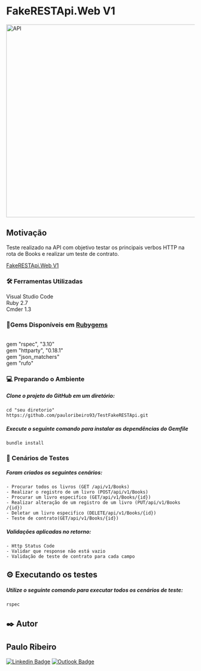 # FakeRESTApi.Web V1
<img width="770" height="515" src="https://ialui.com.br/wp-content/uploads/2020/11/api-770x515.png" class="attachment-contentberg-main size-contentberg-main wp-post-image" alt="API" loading="lazy" title="API: Podem ser integradas a sua telefonia?" srcset="https://ialui.com.br/wp-content/uploads/2020/11/api-770x515.png 770w, https://ialui.com.br/wp-content/uploads/2020/11/api-270x180.png 270w, https://ialui.com.br/wp-content/uploads/2020/11/api-270x180@2x.png 540w" sizes="(max-width: 770px) 100vw, 770px">

## Motivação
Teste realizado na API com objetivo testar os principais verbos HTTP na rota de Books e realizar um teste de contrato.


<a href="https://fakerestapi.azurewebsites.net/index.html">FakeRESTApi.Web V1</a>


### 🛠️ Ferramentas Utilizadas

Visual Studio Code 
<br>Ruby 2.7
<br>Cmder 1.3

### :gem:Gems Disponíveis em <a href="https://rubygems.org">Rubygems</a>
<br>gem "rspec", "3.10"
<br>gem "httparty", "0.18.1"
<br>gem "json_matchers"
<br>gem "rufo"


### :computer: Preparando o Ambiente

##### Clone o projeto do GitHub em um diretório:

```
cd "seu diretorio"
https://github.com/pauloribeiro93/TestFakeRESTApi.git

```

##### Execute o seguinte comando para instalar as dependências do Gemfile

```
bundle install
```

### :microscope: Cenários de Testes

##### Foram criados os seguintes cenários:

```
- Procurar todos os livros (GET ​/api​/v1​/Books)
- Realizar o registro de um livro (POST​/api​/v1​/Books)
- Procurar um livro especifico (GET​/api​/v1​/Books​/{id})
- Realizar alteração de um registro de um livro (PUT​/api​/v1​/Books​/{id})
- Deletar um livro especifico (DELETE​/api​/v1​/Books​/{id})
- Teste de contrato(GET​/api​/v1​/Books​/{id})
```
##### Validações aplicadas no retorno:
 
```
- Http Status Code
- Validar que response não está vazio
- Validação de teste de contrato para cada campo

```


## ⚙️ Executando os testes

##### Utilize o seguinte comando para executar todos os cenários de teste: 

`````
rspec
``````

## ✒️ Autor


## Paulo Ribeiro

[![Linkedin Badge](https://img.shields.io/badge/-Paulo-blue?style=flat-square&logo=Linkedin&logoColor=white&link=https://www.linkedin.com/in/ribeiro-paulo/)](https://www.linkedin.com/in/ribeiro-paulo/) 
[![Outlook Badge](https://img.shields.io/badge/-Paulo_Ribeiro-0078d4?style=flat-square&logo=microsoft-outlook&logoColor=white&link=mailto:pauloribeiro93@hotmail.com)](mailto:pauloribeiro93@hotmail.com)
